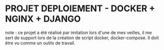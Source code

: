# PROJET DEPLOIEMENT - DOCKER + NGINX + DJANGO

note : ce projet a été réalisé par imitation lors d'une de mes veilles, il me sert de support lors de la création de script docker, docker-compose. Il doit être vu comme un outils de travail.
